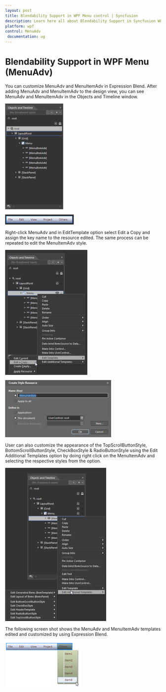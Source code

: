 ```yaml
---
layout: post
title: Blendability Support in WPF Menu control | Syncfusion
description: Learn here all about Blendability Support in Syncfusion WPF Menu (MenuAdv) control, its elements and more details.
platform: wpf
control: MenuAdv
 documentation: ug
---
```


# Blendability Support in WPF Menu (MenuAdv)

You can customize MenuAdv and MenuItemAdv in Expression Blend. After adding MenuAdv and MenuItemAdv to the design view, you can see MenuAdv and MenuItemAdv in the Objects and Timeline window.

![Blendability-Support_img1](Blendability-Support_images/Blendability-Support_img1.png)



![Blendability-Support_img2](Blendability-Support_images/Blendability-Support_img2.png)



Right-click MenuAdv and in EditTemplate option select Edit a Copy and assign the key name to the resource edited. The same process can be repeated to edit the MenuItemAdv style.

![Blendability-Support_img3](Blendability-Support_images/Blendability-Support_img3.png)



![Blendability-Support_img4](Blendability-Support_images/Blendability-Support_img4.png)



User can also customize the appearance of the TopScrollButtonStyle, BottomScrollButtonStyle, CheckBoxStyle & RadioButtonStyle using the Edit Additional Templates option by doing right click on the MenuItemAdv and selecting the respective styles from the option.

![Blendability-Support_img5](Blendability-Support_images/Blendability-Support_img5.png)



The following screen shot shows the MenuAdv and MenuItemAdv templates edited and customized by using Expression Blend.

![Blendability-Support_img6](Blendability-Support_images/Blendability-Support_img6.png)



